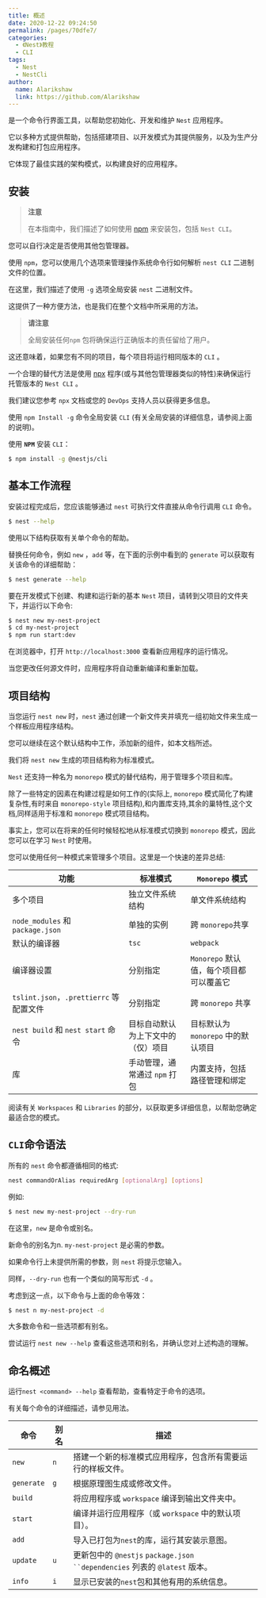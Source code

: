 ```yaml
---
title: 概述
date: 2020-12-22 09:24:50
permalink: /pages/70dfe7/
categories:
  - 《Nest》教程
  - CLI
tags:
  - Nest
  - NestCli
author: 
  name: Alarikshaw
  link: https://github.com/Alarikshaw
---
```


是一个命令行界面工具，以帮助您初始化、开发和维护 `Nest` 应用程序。

它以多种方式提供帮助，包括搭建项目、以开发模式为其提供服务，以及为生产分发构建和打包应用程序。

它体现了最佳实践的架构模式，以构建良好的应用程序。

## 安装

> **注意**
>
> 在本指南中，我们描述了如何使用 [npm](https://docs.npmjs.com/downloading-and-installing-node-js-and-npm) 来安装包，包括 `Nest CLI`。

您可以自行决定是否使用其他包管理器。

使用 `npm`，您可以使用几个选项来管理操作系统命令行如何解析 `nest CLI` 二进制文件的位置。

在这里，我们描述了使用 `-g` 选项全局安装 `nest` 二进制文件。

这提供了一种方便方法，也是我们在整个文档中所采用的方法。

> **请注意**
>
> 全局安装任何`npm` 包将确保运行正确版本的责任留给了用户。

这还意味着，如果您有不同的项目，每个项目将运行相同版本的 `CLI` 。

一个合理的替代方法是使用 [npx](https://github.com/npm/npx) 程序(或与其他包管理器类似的特性)来确保运行托管版本的 `Nest CLI` 。

我们建议您参考 `npx` 文档或您的 `DevOps` 支持人员以获得更多信息。

使用 `npm Install -g` 命令全局安装 `CLI` (有关全局安装的详细信息，请参阅上面的说明)。

使用 **`NPM`** 安装 `CLI`：

```bash
$ npm install -g @nestjs/cli
```

## 基本工作流程

安装过程完成后，您应该能够通过 `nest` 可执行文件直接从命令行调用 `CLI` 命令。

```bash
$ nest --help
```

使用以下结构获取有关单个命令的帮助。 

替换任何命令，例如 `new` ，`add` 等，在下面的示例中看到的 `generate` 可以获取有关该命令的详细帮助：

```bash
$ nest generate --help
```

要在开发模式下创建、构建和运行新的基本 `Nest` 项目，请转到父项目的文件夹下，并运行以下命令:

```bash
$ nest new my-nest-project
$ cd my-nest-project
$ npm run start:dev
```

在浏览器中，打开 `http://localhost:3000` 查看新应用程序的运行情况。

当您更改任何源文件时，应用程序将自动重新编译和重新加载。

## 项目结构

当您运行 `nest new` 时，`nest` 通过创建一个新文件夹并填充一组初始文件来生成一个样板应用程序结构。

您可以继续在这个默认结构中工作，添加新的组件，如本文档所述。

我们将 `nest new` 生成的项目结构称为标准模式。

`Nest` 还支持一种名为 `monorepo` 模式的替代结构，用于管理多个项目和库。

除了一些特定的因素在构建过程是如何工作的(实际上, `monorepo` 模式简化了构建复杂性,有时来自 `monorepo-style` 项目结构),和内置库支持,其余的巢特性,这个文档,同样适用于标准和 `monorepo` 模式项目结构。

事实上，您可以在将来的任何时候轻松地从标准模式切换到 `monorepo` 模式，因此您可以在学习 `Nest` 时使用。

您可以使用任何一种模式来管理多个项目。这里是一个快速的差异总结:

| 功能                                    | 标准模式                           | `Monorepo` 模式                         |
| --------------------------------------- | ---------------------------------- | --------------------------------------- |
| 多个项目                                | 独立文件系统结构                   | 单文件系统结构                          |
| `node_modules` 和 `package.json`        | 单独的实例                         | 跨 `monorepo`共享                       |
| 默认的编译器                            | `tsc`                              | `webpack`                               |
| 编译器设置                              | 分别指定                           | `Monorepo` 默认值，每个项目都可以覆盖它 |
| `tslint.json`，`.prettierrc` 等配置文件 | 分别指定                           | 跨 `monorepo` 共享                      |
| `nest build` 和 `nest start` 命令       | 目标自动默认为上下文中的（仅）项目 | 目标默认为 `monorepo` 中的默认项目      |
| 库                                      | 手动管理，通常通过 `npm` 打包      | 内置支持，包括路径管理和绑定            |

阅读有关 `Workspaces` 和 `Libraries` 的部分，以获取更多详细信息，以帮助您确定最适合您的模式。

## `CLI`命令语法

所有的 `nest` 命令都遵循相同的格式:

```bash
nest commandOrAlias requiredArg [optionalArg] [options]
```

例如:

```bash
$ nest new my-nest-project --dry-run
```

在这里，`new` 是命令或别名。 

新命令的别名为n. `my-nest-project` 是必需的参数。 

如果命令行上未提供所需的参数，则 `nest` 将提示您输入。 

同样，`--dry-run` 也有一个类似的简写形式 `-d` 。 

考虑到这一点，以下命令与上面的命令等效：

```bash
$ nest n my-nest-project -d
```

大多数命令和一些选项都有别名。

尝试运行 `nest new --help` 查看这些选项和别名，并确认您对上述构造的理解。

## 命名概述

运行`nest <command> --help` 查看帮助，查看特定于命令的选项。

有关每个命令的详细描述，请参见用法。

| 命令       | 别名 | 描述                                                         |
| ---------- | ---- | ------------------------------------------------------------ |
| `new`      | `n`  | 搭建一个新的标准模式应用程序，包含所有需要运行的样板文件。   |
| `generate` | `g`  | 根据原理图生成或修改文件。                                   |
| `build`    |      | 将应用程序或 `workspace` 编译到输出文件夹中。                |
| `start`    |      | 编译并运行应用程序（或 `workspace` 中的默认项目）。          |
| `add`      |      | 导入已打包为`nest`的库，运行其安装示意图。                   |
| `update`   | `u`  | 更新包中的 `@nestjs` `package.json ``dependencies` 列表的 `@latest` 版本。 |
| `info`     | `i`  | 显示已安装的`nest`包和其他有用的系统信息。                   |

